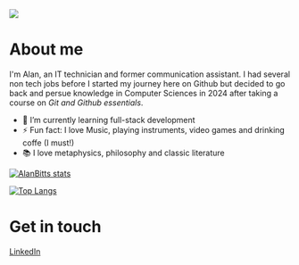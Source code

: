 <img src="https://alanbitts.github.io/images/banner.png">

# About me

I'm Alan, an IT technician and former communication assistant. I had several non tech jobs before I started my journey here on Github but decided to go back and persue knowledge in Computer Sciences in 2024 after taking a course on _Git and Github essentials_.


- 🌱 I’m currently learning full-stack development
- ⚡ Fun fact: I love Music, playing instruments, video games and drinking coffe (I must!)
- 📚 I love metaphysics, philosophy and classic literature

[![AlanBitts stats](https://github-readme-stats.vercel.app/api?username=AlanBitts&show_icons=true&theme=monokai)](https://github.com/AlanBitts?tab=repositories)

[![Top Langs](https://github-readme-stats.vercel.app/api/top-langs/?username=AlanBitts)]([https://github.com/anuraghazra/github-readme-stats](https://github.com/AlanBitts?tab=repositories))

# Get in touch
[LinkedIn](https://www.linkedin.com/in/alanbitts/)
<!---
AlanBitts/AlanBitts is a ✨ special ✨ repository because its `README.md` (this file) appears on your GitHub profile.
You can click the Preview link to take a look at your changes.
--->
